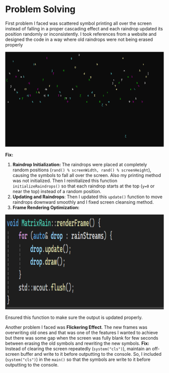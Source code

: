 
# Problem Solving
First problem I faced was scattered symbol printing all over the screen instead of falling in a proper cascading effect  and each raindrop updated its position randomly or inconsistently. I took references from a website and designed the code in a way where old raindrops were not being erased properly

<img src="https://raw.githubusercontent.com/par2hibATU/DigitalRain_Project.Cpp/main/docs/assets/images/33.png" width="650" height="300">

**Fix:** 

 1. **Raindrop Initialization:**  The raindrops were placed at completely random positions (`rand() % screenWidth, rand() %
    screenHeight`), causing the symbols to fall all over the screen.
    Also my printing method was not initialized. Then I reinitialized
    this function `initializeRaindrops()`  so that each raindrop starts
    at the top (`y=0` or near the top) instead of a random position.
 2. **Updating and Raindrops**: Then I updated this `update()` function to move raindrops downward smoothly and I fixed screen cleansing method.
 3. **Frame Rendering Optimization:** 
  <img src="https://raw.githubusercontent.com/par2hibATU/DigitalRain_Project.Cpp/main/docs/assets/images/34.png" width="650" height="300">
  
  Ensured this function to make sure the output is updated properly.

Another problem I faced was **Flickering Effect**.  The new frames was overwriting old ones and that was one of the features I wanted to achieve but there was some gap when the screen was fully blank for few seconds between erasing the old symbols and rewriting the new symbols.
**Fix:** Instead of clearing the screen repeatedly (`system("cls")`), maintain an off-screen buffer and write to it before outputting to the console. So, I included (`system("cls")`) in the `main()`  so that the symbols are write to it before outputting to the console.
